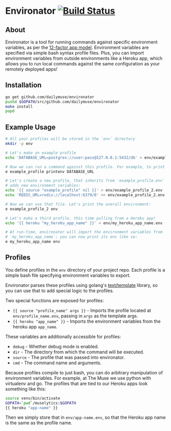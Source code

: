 # Environator [![Build Status](https://travis-ci.org/dailymuse/environator.png)](https://travis-ci.org/dailymuse/environator) #

## About ##

Environator is a tool for running commands against specific environment
variables, as per the [12-factor app model](http://12factor.net/).
Environment variables are specified via simple bash syntax profile files.
Plus, you can import environment variables from outside environments like a
Heroku app, which allows you to run local commands against the same
configuration as your remotely deployed apps!

## Installation ##

```bash
go get github.com/dailymuse/environator
pushd $GOPATH/src/github.com/dailymuse/environator
make install
popd
```

## Example Usage ##

```bash
# All your profiles will be stored in the `env` directory
mkdir -p env

# Let's make an example profile
echo 'DATABASE_URL=postgres://user:pass@127.0.0.1:5432/db' > env/example_profile.env

# Now we can run a command against this profile. For example, to print the new value of DATABASE_URL:
e example_profile printenv DATABASE_URL

# Let's create a new profile, that inherits from `example_profile.env` and
# adds new environment variables:
echo '{{ source "example_profile" nil }}' > env/example_profile_2.env
echo 'REDIS_URL=redis://localhost:6379/0' >> env/example_profile_2.env

# Now we can use that file. Let's print the overall environment:
e example_profile_2 env

# Let's make a third profile, this time pulling from a Heroku app!
echo '{{ heroku "my_heroku_app_name" }}' > env/my_heroku_app_name.env

# At run-time, environator will import the environment variables from
# `my_heroku_app_name`; you can now print its env like so:
e my_heroku_app_name env
```

## Profiles ##

You define profiles in the `env` directory of your project repo. Each profile
is a simple bash file specifying environment variables to export.

Environator parses these profiles using golang's 
[text/template](https://golang.org/pkg/text/template/) library, so you can use
that to add special logic to the profiles.

Two special functions are exposed for profiles:

* `{{ source "profile_name" args }}` - Imports the profile located at
  `env/profile_name.env`, passing in `args` as the template args.
* `{{ heroku "app_name" }}` - Imports the environment variables from the
  heroku app `app_name`.

These variables are additionally accessible for profiles:

* `debug` - Whether debug mode is enabled.
* `dir` - The directory from which the command will be executed.
* `source` - The profile that was passed into environator.
* `cmd` - The command name and arguments.

Because profiles compile to just bash, you can do arbitrary manipulation of
environment variables. For example, at The Muse we use python with virtualenv
and go. The profiles that are tied to our Heroku apps look something like this:

```bash
source venv/bin/activate
GOPATH=`pwd`/muselytics:$GOPATH
{{ heroku "app-name" }}
```

Then we simply store that in `env/app-name.env`, so that the Heroku app name
is the same as the profile name.
